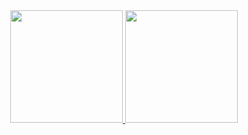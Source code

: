 
<div align="center">
  <a href="https://github.com/matheus-42">
    <img height="180em" src="https://github-readme-stats.vercel.app/api?username=matheus-42&count_private=true&include_all_commits=true&show_icons=true&theme=highcontrast&hide_border=false&show_owner=true"/>
    <img height="180em" src="https://github-readme-stats.vercel.app/api/top-langs/?username=matheus-42&theme=highcontrast&hide_border=false&&layout=compact"/>
  </a>
</div>




<!--
**matheus-42/matheus-42** is a ✨ _special_ ✨ repository because its `README.md` (this file) appears on your GitHub profile.

Here are some ideas to get you started:

- 🔭 I’m currently working on ...
- 🌱 I’m currently learning ...
- 👯 I’m looking to collaborate on ...
- 🤔 I’m looking for help with ...
- 💬 Ask me about ...
- 📫 How to reach me: ...
- 😄 Pronouns: ...
- ⚡ Fun fact: ...
-->
